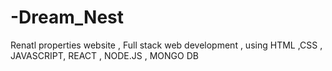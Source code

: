 # -Dream_Nest
Renatl properties website , Full stack web development , using HTML ,CSS , JAVASCRIPT, REACT , NODE.JS , MONGO DB
